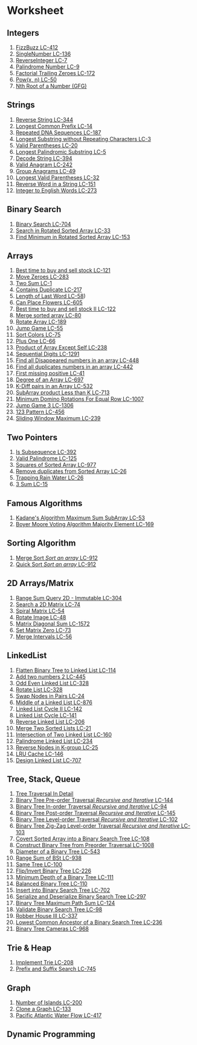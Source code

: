 # Worksheet

## Integers

1. [FizzBuzz LC-412](https://leetcode.com/problems/fizz-buzz/)
2. [SingleNumber LC-136](https://leetcode.com/problems/single-number/)
3. [ReverseInteger LC-7](https://leetcode.com/problems/reverse-integer/)
4. [Palindrome Number LC-9](https://leetcode.com/problems/palindrome-number)
5. [Factorial Trailing Zeroes LC-172](https://leetcode.com/problems/factorial-trailing-zeroes)
6. [Pow(x, n) LC-50](https://leetcode.com/problems/powx-n)
7. [Nth Root of a Number (GFG)](https://practice.geeksforgeeks.org/problems/find-nth-root-of-m5843/1)

## Strings

1. [Reverse String LC-344](https://leetcode.com/problems/reverse-string)
2. [Longest Common Prefix LC-14](https://leetcode.com/problems/longest-common-prefix)
3. [Repeated DNA Sequences LC-187](https://leetcode.com/problems/repeated-dna-sequences)
4. [Longest Substring without Repeating Characters LC-3](https://leetcode.com/problems/longest-substring-without-repeating-characters)
5. [Valid Parentheses LC-20](https://leetcode.com/problems/valid-parentheses)
6. [Longest Palindromic Substring LC-5](https://leetcode.com/problems/longest-palindromic-substring)
7. [Decode String LC-394](https://leetcode.com/problems/decode-string)
8. [Valid Anagram LC-242](https://leetcode.com/problems/valid-anagram)
9. [Group Anagrams LC-49](https://leetcode.com/problems/group-anagrams)
10. [Longest Valid Parentheses LC-32](https://leetcode.com/problems/longest-valid-parentheses/)
11. [Reverse Word in a String LC-151](https://leetcode.com/problems/reverse-words-in-a-string/)
12. [Integer to English Words LC-273](https://leetcode.com/problems/integer-to-english-words)

## Binary Search

1. [Binary Search LC-704](https://leetcode.com/problems/binary-search)
2. [Search in Rotated Sorted Array LC-33](https://leetcode.com/problems/search-in-rotated-sorted-array)
3. [Find Minimum in Rotated Sorted Array LC-153](https://leetcode.com/problems/find-minimum-in-rotated-sorted-array)

## Arrays

1. [Best time to buy and sell stock LC-121](https://leetcode.com/problems/best-time-to-buy-and-sell-stock)
2. [Move Zeroes LC-283](https://leetcode.com/problems/move-zeroes)
3. [Two Sum LC-1](https://leetcode.com/problems/two-sum)
4. [Contains Duplicate LC-217](https://leetcode.com/problems/contains-duplicate)
5. [Length of Last Word LC-58](https://leetcode.com/problems/length-of-last-word))
6. [Can Place Flowers LC-605](https://leetcode.com/problems/can-place-flowers)
7. [Best time to buy and sell stock II LC-122](https://leetcode.com/problems/best-time-to-buy-and-sell-stock-ii)
8. [Merge sorted array LC-80](https://leetcode.com/problems/remove-duplicates-from-sorted-array-ii)
9. [Rotate Array LC-189](https://leetcode.com/problems/rotate-array)
10. [Jump Game LC-55](https://leetcode.com/problems/jump-game)
11. [Sort Colors LC-75](https://leetcode.com/problems/sort-colors)
12. [Plus One LC-66](https://leetcode.com/problems/plus-one)
13. [Product of Array Except Self LC-238](https://leetcode.com/problems/product-of-array-except-self)
14. [Sequential Digits LC-1291](https://leetcode.com/problems/sequential-digits)
15. [Find all Disappeared numbers in an array LC-448](https://leetcode.com/problems/find-all-numbers-disappeared-in-an-array)
16. [Find all duplicates numbers in an array LC-442](https://leetcode.com/problems/find-all-duplicates-in-an-array)
17. [First missing positive LC-41](https://leetcode.com/problems/first-missing-positive)
18. [Degree of an Array LC-697](https://leetcode.com/problems/degree-of-an-array)
19. [K-Diff pairs in an Array LC-532](https://leetcode.com/problems/k-diff-pairs-in-an-array)
20. [SubArray product Less than K LC-713](https://leetcode.com/problems/subarray-product-less-than-k)
21. [Minimum Domino Rotations For Equal Row LC-1007](https://leetcode.com/problems/minimum-domino-rotations-for-equal-row)
22. [Jump Game 3 LC-1306](https://leetcode.com/problems/jump-game-iii)
23. [123 Pattern LC-456](https://leetcode.com/problems/132-pattern)
24. [Sliding Window Maximum LC-239](https://leetcode.com/problems/sliding-window-maximum)

## Two Pointers

1. [Is Subsequence LC-392](https://leetcode.com/problems/is-subsequence)
2. [Valid Palindrome LC-125](https://leetcode.com/problems/valid-palindrome)
3. [Squares of Sorted Array LC-977](https://leetcode.com/problems/squares-of-a-sorted-array)
4. [Remove duplicates from Sorted Array LC-26](https://leetcode.com/problems/remove-duplicates-from-sorted-array)
5. [Trapping Rain Water LC-26](https://leetcode.com/problems/trapping-rain-water)
6. [3 Sum LC-15](https://leetcode.com/problems/3sum)

## Famous Algorithms

1. [Kadane's Algorithm Maximum Sum SubArray LC-53](https://leetcode.com/problems/maximum-subarray)
2. [Boyer Moore Voting Algorithm Majority Element LC-169](https://leetcode.com/problems/majority-element)

## Sorting Algorithm

1. [Merge Sort _Sort an array_ LC-912](https://leetcode.com/problems/sort-an-array)
2. [Quick Sort _Sort an array_ LC-912](https://leetcode.com/problems/sort-an-array)

## 2D Arrays/Matrix

1. [Range Sum Query 2D - Immutable LC-304](https://leetcode.com/problems/range-sum-query-2d-immutable)
2. [Search a 2D Matrix LC-74](https://leetcode.com/problems/search-a-2d-matrix)
3. [Spiral Matrix LC-54](https://leetcode.com/problems/spiral-matrix)
4. [Rotate Image LC-48](https://leetcode.com/problems/rotate-image)
5. [Matrix Diagonal Sum LC-1572](https://leetcode.com/problems/matrix-diagonal-sum)
6. [Set Matrix Zero LC-73](https://leetcode.com/problems/set-matrix-zeroes)
7. [Merge Intervals LC-56](https://leetcode.com/problems/merge-intervals)

## LinkedList

1. [Flatten Binary Tree to Linked List LC-114]()
2. [Add two numbers 2 LC-445]()
3. [Odd Even Linked List LC-328]()
4. [Rotate List LC-328]()
5. [Swap Nodes in Pairs LC-24]()
6. [Middle of a Linked List LC-876]()
7. [Linked List Cycle II LC-142]()
8. [Linked List Cycle LC-141]()
9. [Reverse Linked List LC-206]()
10. [Merge Two Sorted Lists LC-21]()
11. [Intersection of Two Linked List LC-160]()
12. [Palindrome Linked List LC-234]()
13. [Reverse Nodes in K-group LC-25]()
14. [LRU Cache LC-146]()
15. [Design Linked List LC-707]()

## Tree, Stack, Queue

1. [Tree Traversal In Detail]()
2. [Binary Tree Pre-order Traversal _Recursive and Iterative_ LC-144]()
3. [Binary Tree In-order Traversal _Recursive and Iterative_ LC-94]()
4. [Binary Tree Post-order Traversal _Recursive and Iterative_ LC-145]()
5. [Binary Tree Level-order Traversal _Recursive and Iterative_ LC-102]()
6. [Binary Tree Zig-Zag Level-order Traversal _Recursive and Iterative_ LC-103]()
7. [Covert Sorted Array into a Binary Search Tree LC-108]()
8. [Construct Binary Tree from Preorder Traversal LC-1008]()
9. [Diameter of a Binary Tree LC-543]()
10. [Range Sum of BSt LC-938]()
11. [Same Tree LC-100]()
12. [Flip/Invert Binary Tree LC-226]()
13. [Minimum Depth of a Binary Tree LC-111]()
14. [Balanced Binary Tree LC-110]()
15. [Insert into Binary Search Tree LC-702]()
16. [Serialize and Deserialize Binary Search Tree LC-297]()
17. [Binary Tree Maximum Path Sum LC-124]()
18. [Validate Binary Search Tree LC-98]()
19. [Robber House III LC-337]()
20. [Lowest Common Ancestor of a Binary Search Tree LC-236]()
21. [Binary Tree Cameras LC-968]()

## Trie & Heap

1. [Implement Trie LC-208]()
2. [Prefix and Suffix Search LC-745]()

## Graph

1. [Number of Islands LC-200]()
2. [Clone a Graph LC-133]()
3. [Pacific Atlantic Water Flow LC-417]()

## Dynamic Programming
